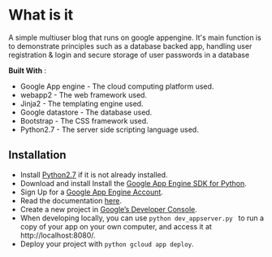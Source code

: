 # What is it
A simple multiuser blog that runs on google appengine. It's main function is to
demonstrate principles such as a database backed app, handling user
registration  & login and secure storage of user passwords in a database


**Built With** :
* Google App engine - The cloud computing platform used.
* webapp2 - The web framework used.
* Jinja2 - The templating engine used.
* Google datastore - The database used.
* Bootstrap - The CSS framework used.
* Python2.7 - The server side scripting language used.


## Installation
* Install [Python2.7](https://www.python.org/downloads/) if it is not already installed.
* Download and install Install the [Google App Engine SDK for Python](https://cloud.google.com/appengine/docs/python/download).
* Sign Up for a [Google App Engine Account](https://console.cloud.google.com/appengine/).
* Read the documentation [here](https://cloud.google.com/appengine/docs/python/).
* Create a new project in [Google’s Developer Console](https://console.cloud.google.com/).
* When developing locally, you can use ```python dev_appserver.py ```
  to run a copy of your app on your own computer, and access it at http://localhost:8080/.
* Deploy your project with ```python gcloud app deploy```.
